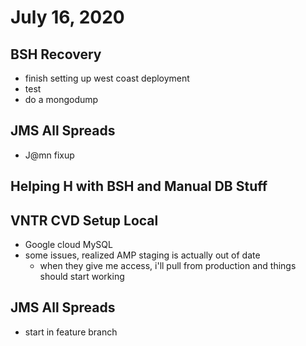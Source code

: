 # July 16, 2020

## BSH Recovery
- finish setting up west coast deployment
- test
- do a mongodump

## JMS All Spreads
- J@mn fixup

## Helping H with BSH and Manual DB Stuff

## VNTR CVD Setup Local
- Google cloud MySQL
- some issues, realized AMP staging is actually out of date
  - when they give me access, i'll pull from production and things should start working

## JMS All Spreads
- start in feature branch